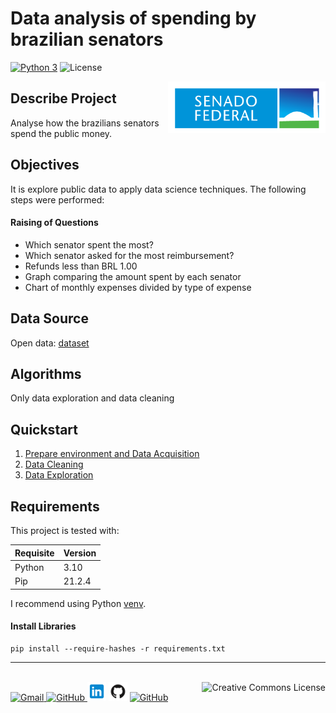 # Data analysis of spending by brazilian senators
[![Python 3](https://img.shields.io/badge/Python-3-blue.svg)](https://www.python.org/downloads/release/python-391/)
![License](https://img.shields.io/badge/Code%20License-MIT-blue.svg)

<img src="references/senado_federal_brasil.png" align="right" height=auto width=50%/>

## Describe Project
Analyse how the brazilians senators spend the public money.

## Objectives
It is explore public data to apply data science techniques. The following steps were performed:

#### Raising of Questions
- Which senator spent the most?
- Which senator asked for the most reimbursement?
- Refunds less than BRL 1.00
- Graph comparing the amount spent by each senator
- Chart of monthly expenses divided by type of expense

## Data Source
Open data: [dataset](https://www12.senado.leg.br/transparencia/dados-abertos-transparencia/dados-abertos-ceaps)

## Algorithms
Only data exploration and data cleaning

## Quickstart
1. [Prepare environment and Data Acquisition](notebooks/)
1. [Data Cleaning](notebooks/)
2. [Data Exploration](notebooks/)

## Requirements
This project is tested with:

| Requisite      | Version |
|----------------|---------|
| Python         | 3.10    |
| Pip            | 21.2.4  |

I recommend using Python [venv](https://github.com/brunocampos01/becoming-an-expert-python#virtual-environment).

#### Install Libraries
```
pip install --require-hashes -r requirements.txt
```

---

<p  align="left">
<br/>
<a href="mailto:brunocampos01@gmail.com" target="_blank"><img src="https://github.com/brunocampos01/devops/blob/master/images/email.png" alt="Gmail" width="30">
</a>
<a href="https://stackoverflow.com/users/8329698/bruno-campos" target="_blank"><img src="https://github.com/brunocampos01/devops/blob/master/images/stackoverflow.png" alt="GitHub" width="30">
</a>
<a href="https://www.linkedin.com/in/brunocampos01" target="_blank"><img src="https://github.com/brunocampos01/devops/blob/master/images/linkedin.png" alt="LinkedIn" width="30"></a>
<a href="https://github.com/brunocampos01" target="_blank"><img src="https://github.com/brunocampos01/devops/blob/master/images/github.png" alt="GitHub" width="30"></a>
<a href="https://medium.com/@brunocampos01" target="_blank"><img src="https://github.com/brunocampos01/devops/blob/master/images/medium.png" alt="GitHub" width="30">
</a>
<a rel="license" href="http://creativecommons.org/licenses/by-sa/4.0/"><img alt="Creative Commons License" style="border-width:0" src="https://i.creativecommons.org/l/by-sa/4.0/88x31.png",  align="right" /></a><br/>
</p>
